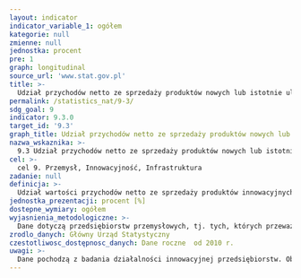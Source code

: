 ```yaml
---
layout: indicator
indicator_variable_1: ogółem
kategorie: null
zmienne: null
jednostka: procent
pre: 1
graph: longitudinal
source_url: 'www.stat.gov.pl'
title: >-
  Udział przychodów netto ze sprzedaży produktów nowych lub istotnie ulepszonych w przychodach netto ze sprzedaży ogółem w przedsiębiorstwach przemysłowych
permalink: /statistics_nat/9-3/
sdg_goal: 9
indicator: 9.3.0
target_id: '9.3'
graph_title: Udział przychodów netto ze sprzedaży produktów nowych lub istotnie ulepszonych w przychodach netto ze sprzedaży ogółem w przedsiębiorstwach przemysłowych
nazwa_wskaznika: >-
  9.3 Udział przychodów netto ze sprzedaży produktów nowych lub istotnie ulepszonych w przychodach netto ze sprzedaży ogółem w przedsiębiorstwach przemysłowych
cel: >-
  cel 9. Przemysł, Innowacyjność, Infrastruktura
zadanie: null
definicja: >-
  Udział wartości przychodów netto ze sprzedaży produktów innowacyjnych w ogólnej wartości przychodów netto ze sprzedaży produktów przedsiębiorstw przemysłowych, w których liczba pracujących wynosi 10 osób i więcej.
jednostka_prezentacji: procent [%]
dostepne_wymiary: ogółem
wyjasnienia_metodologiczne: >-
  Dane dotyczą przedsiębiorstw przemysłowych, tj. tych, których przeważająca działalność została zaliczona do jednej z 4 sekcji klasyfikacji PKD 2007: B – Górnictwo i wydobywanie, C – Przetwórstwo przemysłowe, D –Wytwarzanie i zaopatrywanie w energię elektryczną, gaz, parę wodną, gorącą wodę i powietrze do układów klimatyzacyjnych i E – Dostawa wody  gospodarowanie ściekami i odpadami oraz działalność związana z rekultywacją.Przychody netto ze sprzedaży produktów obejmują kwoty należne - bez podatku od towarów i usług - z tytułu sprzedaży produktów (wyrobów i usług), towarów i materiałów.Nowy produkt to wyrób lub usługa, który różni się znacząco swoimi cechami lub przeznaczeniem od produktów dotychczas wytwarzanych przez przedsiębiorstwo.Działalność innowacyjna polega na angażowaniu się przedsiębiorstw w różnego rodzaju działania naukowe, techniczne, organizacyjne, finansowe i komercyjne, które prowadzą lub mają w zamierzeniu prowadzić do wdrażania innowacji. Niektóre z tych działań mają charakter innowacyjny, natomiast inne nie są nowością, lecz są konieczne do wdrażania innowacji. Działalność innowacyjna obejmuje także działalność badawczo-rozwojową (B+R), która nie jest bezpośrednio związana z tworzeniem konkretnej innowacji.Innowacja produktowa jest to wprowadzenie na rynek wyrobu lub usługi, które są nowe lub istotnie ulepszone w zakresie swoich cech lub zastosowań. Zalicza się tu znaczące udoskonalenia pod względem specyfikacji technicznych, komponentów i materiałów, wbudowanego oprogramowania, łatwości obsługi i innych cech funkcjonalnych. Innowacja produktowa może być wynikiem zastosowania nowej wiedzy lub technologii bądź nowych zastosowań lub kombinacji istniejącej wiedzy i technologii. Innowacje produktowe w zakresie usług polegają na wprowadzeniu znaczących udoskonaleń w sposobie świadczenia usług, na dodaniu nowych funkcji lub cech do istniejących usług lub na wprowadzeniu całkowicie nowych usług.Produkty, aby zostały zaliczone do innowacji, nie muszą być nowością dla rynku, na którym operuje przedsiębiorstwo, ale muszą być nowością przynajmniej dla samego przedsiębiorstwa.Badanie innowacyjności jest prowadzone w oparciu o międzynarodową metodologię (Podręcznik Oslo).Przykładowe innowacje produktowe to: margaryna redukująca poziom cholesterolu , systemy lokalizacji GPS, karta zbliżeniowa, wbudowana możliwość korzystania z sieci bezprzewodowej w laptopach
zrodlo_danych: Główny Urząd Statystyczny
czestotliwosc_dostępnosc_danych: Dane roczne  od 2010 r.
uwagi: >-
  Dane pochodzą z badania działalności innowacyjnej przedsiębiorstw. Obejmuje ono przedsiębiorstwa przemysłowe z sekcji B, C, D, E PKD2007, w których pracuje 10 i więcej osób. Badanie prowadzone jest na pełnej populacji przedsiębiorstw o liczbie pracujących 50 i więcej osób oraz na próbie pozostałych przedsiębiorstw wynoszącej 25% populacji (z wyjątkiem 2010 r., gdy badanie zostało przeprowadzone na pełnej zbiorowości).
---
```

